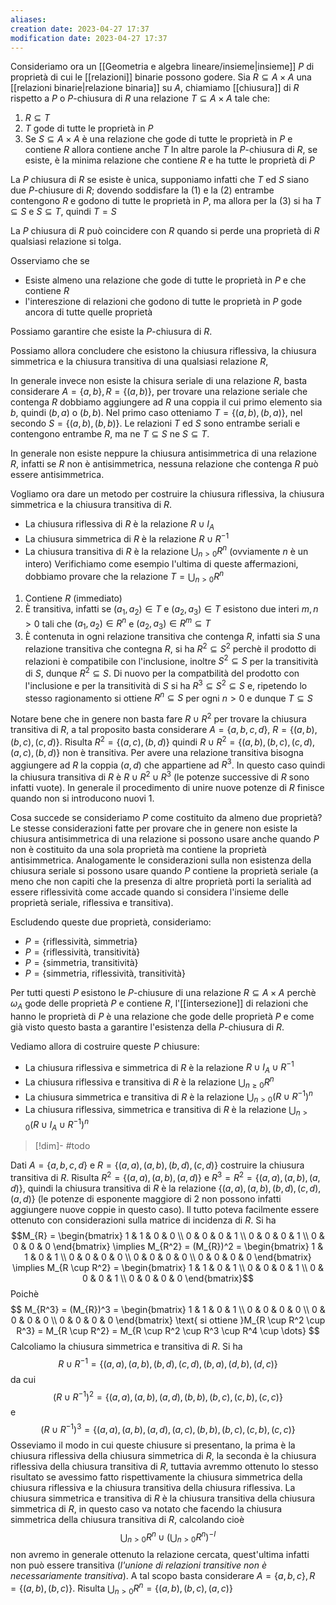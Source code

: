 ```yaml
---
aliases: 
creation date: 2023-04-27 17:37
modification date: 2023-04-27 17:37
---
```


Consideriamo ora un [[Geometria e algebra lineare/insieme|insieme]] $P$ di proprietà di cui le [[relazioni]] binarie possono godere. Sia $R \subseteq A \times A$ una [[relazioni binarie|relazione binaria]] su $A$, chiamiamo [[chiusura]] di $R$ rispetto a $P$ o $P$-chiusura di $R$ una relazione $T \subseteq A \times A$ tale che:
1. $R \subseteq T$
2. $T$ gode di tutte le proprietà in $P$
3. Se $S \subseteq A \times A$ è una relazione che gode di tutte le proprietà in $P$ e contiene $R$ allora contiene anche $T$
In altre parole la $P$-chiusura di $R$, se esiste, è la minima relazione che contiene $R$ e ha tutte le proprietà di $P$

La $P$ chiusura di $R$ se esiste è unica, supponiamo infatti che $T$ ed $S$ siano due $P$-chiusure di $R$; dovendo soddisfare la (1) e la (2) entrambe contengono $R$ e godono di tutte le proprietà in $P$, ma allora per la (3) si ha $T \subseteq S$ e $S \subseteq T$, quindi $T = S$

La $P$ chiusura di $R$ può coincidere con $R$ quando si perde una proprietà di $R$ qualsiasi relazione si tolga.

Osserviamo che se
- Esiste almeno una relazione che gode di tutte le proprietà in $P$ e che contiene $R$
- l'intereszione di relazioni che godono di tutte le proprietà in $P$ gode ancora di tutte quelle proprietà 

Possiamo garantire che esiste la $P$-chiusura di $R$.

Possiamo allora concludere che esistono la chiusura riflessiva, la chiusura simmetrica e la chiusura transitiva di una qualsiasi relazione $R$,

In generale invece non esiste la chisura seriale di una relazione $R$, basta considerare $A = \{ a,b \}, R = \{ (a,b) \}$, per trovare una relazione seriale che contenga $R$ dobbiamo aggiungere ad $R$ una coppia il cui primo elemento sia $b$, quindi $(b,a)$ o $(b,b)$. Nel primo caso otteniamo $T = \{ (a,b),(b,a) \}$, nel secondo $S = \{ (a,b),(b,b) \}$. Le relazioni $T$ ed $S$ sono entrambe seriali e contengono entrambe $R$, ma ne $T \subseteq S$ ne $S \subseteq T$.

In generale non esiste neppure la chiusura antisimmetrica di una relazione $R$, infatti se $R$ non è antisimmetrica, nessuna relazione che contenga $R$ può essere antisimmetrica.

Vogliamo ora dare un metodo per costruire la chiusura riflessiva, la chiusura simmetrica e la chiusura transitiva di $R$.
- La chiusura riflessiva di $R$ è la relazione $R \cup I_{A}$
- La chiusura simmetrica di $R$ è la relazione $R \cup R^{-1}$
- La chiusura transitiva di $R$ è la relazione $\displaystyle\bigcup_{n > 0}R^n$ (ovviamente $n$ è un intero)
Verifichiamo come esempio l'ultima di queste affermazioni, dobbiamo provare che la relazione $T = \bigcup_{n > 0} R^n$
1. Contiene $R$ (immediato)
2. È transitiva, infatti se $(a_{1},a_{2}) \in T$ e $(a_{2},a_{3}) \in T$ esistono due interi $m,n > 0$ tali che $(a_{1},a_{2}) \in R^n$ e $(a_{2},a_{3}) \in R^m \subseteq T$
3. È contenuta in ogni relazione transitiva che contenga $R$, infatti sia $S$ una relazione transitiva che contegna $R$, si ha $R^2 \subseteq S^2$ perchè il prodotto di relazioni è compatibile con l'inclusione, inoltre $S^2 \subseteq S$ per la transitività di $S$, dunque $R^2 \subseteq S$. Di nuovo per la compatbilità del prodotto con l'inclusione e per la transitività di $S$ si ha $R^3 \subseteq S^2 \subseteq S$ e, ripetendo lo stesso ragionamento si ottiene $R^n \subseteq S$ per ogni $n > 0$ e dunque $T \subseteq S$


Notare bene che in genere non basta fare $R \cup R^2$ per trovare la chiusura transitiva di $R$, a tal proposito basta considerare $A = \{ a,b,c,d \}$, $R = \{ (a,b),(b,c),(c,d) \}$. Risulta $R^2 = \{ (a,c),(b,d) \}$ quindi $R \cup R^2 = \{ (a,b),(b,c),(c,d),(a,c),(b,d) \}$ non è transitiva. Per avere una relazione transitiva bisogna aggiungere ad $R$ la coppia $(a,d)$ che appartiene ad $R^3$. In questo caso quindi la chiusura transitiva di $R$ è $R \cup R^2 \cup R^3$ (le potenze successive di $R$ sono infatti vuote).
In generale il procedimento di unire nuove potenze di $R$ finisce quando non si introducono nuovi 1.


Cosa succede se consideriamo $P$ come costituito da almeno due proprietà?
Le stesse considerazioni fatte per provare che in genere non esiste la chiusura antisimmetrica di una relazione si possono usare anche quando $P$ non è costituito da una sola proprietà ma contiene la proprietà antisimmetrica. Analogamente le considerazioni sulla non esistenza della chiusura seriale si possono usare quando $P$ contiene la proprietà seriale (a meno che non capiti che la presenza di altre proprietà porti la serialità ad essere riflessività come accade quando si considera l'insieme delle proprietà seriale, riflessiva e transitiva).

Escludendo queste due proprietà, consideriamo:
- $P = \{ \text{riflessività, simmetria} \}$
- $P = \{ \text{riflessività, transitività} \}$
- $P = \{ \text{simmetria, transitività} \}$
- $P = \{ \text{simmetria, riflessività, transitività} \}$

Per tutti questi $P$ esistono le $P$-chiusure di una relazione $R \subseteq A \times A$ perchè $\omega_{A}$ gode delle proprietà $P$ e contiene $R$, l'[[intersezione]] di relazioni che hanno le proprietà di $P$ è una relazione che gode delle proprietà $P$ e come già visto questo basta a garantire l'esistenza della $P$-chiusura di $R$.

Vediamo allora di costruire queste $P$ chiusure:
- La chiusura riflessiva e simmetrica di $R$ è la relazione $R \cup I_{A} \cup R^{-1}$
- La chiusura riflessiva e transitiva di $R$ è la relazione $\displaystyle \bigcup_{n \geq 0}R^n$
- La chiusura simmetrica e transitiva di $R$ è la relazione $\displaystyle\bigcup_{n > 0} (R \cup R^{-1})^n$
- La chiusura riflessiva, simmetrica e transitiva di $R$ è la relazione $\displaystyle\bigcup_{n > 0}(R \cup I_{A} \cup R^{-1})^{n}$
>[!dim]-
>#todo


Dati $A = \{ a,b,c,d \}$ e $R = \{ (a,a),(a,b),(b,d),(c,d) \}$ costruire la chiusura transitiva di $R$. Risulta $R^2 = \{ (a,a),(a,b),(a,d) \}$ e $R^3 = R^2 = \{ (a,a),(a,b),(a,d) \}$, quindi la chiusura transitiva di $R$ è la relazione $\{ (a,a),(a,b),(b,d),(c,d),(a,d) \}$ (le potenze di esponente maggiore di $2$ non possono infatti aggiungere nuove coppie in questo caso).
Il tutto poteva facilmente essere ottenuto con considerazioni sulla matrice di incidenza di $R$.
Si ha $$M_{R} = \begin{bmatrix}
1 & 1 & 0 & 0 \\
0 & 0 & 0 & 1 \\
0 & 0 & 0 & 1 \\
0 & 0 & 0 & 0
\end{bmatrix} \implies M_{R^2} = (M_{R})^2 = \begin{bmatrix}
1 & 1 & 0 & 1 \\
0 & 0 & 0 & 0 \\
0 & 0 & 0 & 0 \\
0 & 0 & 0 & 0 
\end{bmatrix} \implies M_{R \cup R^2} = \begin{bmatrix}
1 & 1 & 0 & 1 \\
0 & 0 & 0 & 1 \\
0 & 0 & 0 & 1 \\
0 & 0 & 0 & 0
\end{bmatrix}$$
Poichè
$$ M_{R^3} = (M_{R})^3 = \begin{bmatrix}
1 & 1 & 0 & 1 \\
0 & 0 & 0 & 0 \\
0 & 0 & 0 & 0 \\
0 & 0 & 0 & 0
\end{bmatrix} \text{ si ottiene }M_{R \cup R^2 \cup R^3} = M_{R \cup R^2} = M_{R \cup R^2 \cup R^3 \cup R^4 \cup \dots} $$
Calcoliamo la chiusura simmetrica e transitiva di $R$. Si ha
$$ R \cup R^{-1} = \{ (a,a),(a,b),(b,d),(c,d),(b,a),(d,b),(d,c) \} $$
da cui
$$ (R \cup R^{-1})^2 = \{ (a,a),(a,b),(a,d),(b,b),(b,c),(c,b),(c,c) \} $$
e
$$ (R \cup R^{-1})^3 = \{ (a,a),(a,b),(a,d),(a,c),(b,b),(b,c),(c,b),(c,c) \} $$
Osseviamo il modo in cui queste chiusure si presentano, la prima è la chiusura riflessiva della chiusura simmetrica di $R$, la seconda è la chiusura riflessiva della chiusura transitiva di $R$, tuttavia avremmo ottenuto lo stesso risultato se avessimo fatto rispettivamente la chiusura simmetrica della chiusura riflessiva e la chiusura transitiva della chiusura riflessiva.
La chiusura simmetrica e transitiva di $R$ è la chiusura transitiva della chiusura simmetrica di $R$, in questo caso va notato che facendo la chiusura simmetrica della chiusura transitiva di $R$, calcolando cioè $$\displaystyle \bigcup_{n > 0} R^n \cup \left( \bigcup_{n > 0} R^n \right)^{-I}$$non avremo in generale ottenuto la relazione cercata, quest'ultima infatti non può essere transitiva (*l'unione di relazioni transitive non è necessariamente transitiva*).
A tal scopo basta considerare $A = \{ a,b,c \}, R = \{ (a,b),(b,c) \}$. Risulta $\displaystyle\bigcup_{n > 0} R^n = \{ (a,b),(b,c),(a,c) \}$ 